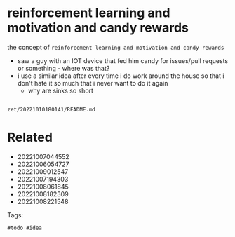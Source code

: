 # reinforcement learning and motivation and candy rewards

the concept of `reinforcement learning and motivation and candy rewards`
- saw a guy with an IOT device that fed him candy for issues/pull requests or something - where was that?
- i use a similar idea after every time i do work around the house so that i don't hate it so much that i never want to do it again
  - why are sinks so short

```
```

` zet/20221010180141/README.md `

# Related

- 20221007044552
- 20221006054727
- 20221009012547
- 20221007194303
- 20221008061845
- 20221008182309
- 20221008221548

Tags:

    #todo #idea

